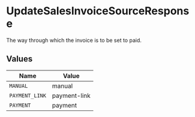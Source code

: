# UpdateSalesInvoiceSourceResponse

The way through which the invoice is to be set to paid.


## Values

| Name           | Value          |
| -------------- | -------------- |
| `MANUAL`       | manual         |
| `PAYMENT_LINK` | payment-link   |
| `PAYMENT`      | payment        |